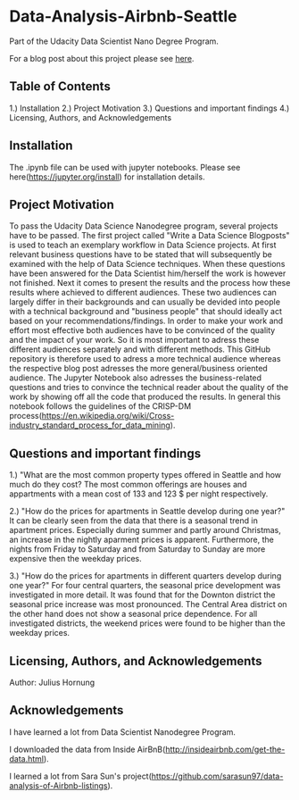# Data-Analysis-Airbnb-Seattle
Part of the Udacity Data Scientist Nano Degree Program.

For a blog post about this project please see [here](https://medium.com/@julhornung/not-another-airbnb-seattle-story-a-detailed-look-on-apartment-prices-63820a3030b7).

## Table of Contents
1.) Installation
2.) Project Motivation
3.) Questions and important findings
4.) Licensing, Authors, and Acknowledgements

## Installation
The .ipynb file can be used with jupyter notebooks. Please see here(https://jupyter.org/install) for installation details. 

## Project Motivation
To pass the Udacity Data Science Nanodegree program, several projects have to be passed. The first project called "Write a Data Science Blogposts" is used to teach an exemplary workflow in Data Science projects. At first relevant business questions have to be stated that will subsequently be examined with the help of Data Science techniques. When these questions have been answered for the Data Scientist him/herself the work is however not finished. Next it comes to present the results and the process how these results where achieved to different audiences. These two audiences can largely differ in their backgrounds and can usually be devided into people with a technical background and "business people" that should ideally act based on your recommendations/findings. In order to make your work and effort most effective both audiences have to be convinced of the quality and the impact of your work. So it is most important to adress these different audiences separately and with different methods. 
This GitHub repository is therefore used to adress a more technical audience whereas the respective blog post adresses the more general/business oriented audience. 
The Jupyter Notebook also adresses the business-related questions and tries to convince the technical reader about the quality of the work by showing off all the code that produced the results.
In general this notebook follows the guidelines of the CRISP-DM process(https://en.wikipedia.org/wiki/Cross-industry_standard_process_for_data_mining).

## Questions and important findings
1.) "What are the most common property types offered in Seattle and how much do they cost?
 The most common offerings are houses and appartments with a mean cost of 133 and 123 $ per night respectively.

2.) "How do the prices for apartments in Seattle develop during one year?"
It can be clearly seen from the data that there is a seasonal trend in apartment prices. Especially during summer and partly around Christmas, an increase in the nightly      aparment prices is apparent. Furthermore, the nights from Friday to Saturday and from Saturday to Sunday are more expensive then the weekday prices. 

3.) "How do the prices for apartments in different quarters develop during one year?"
For four central quarters, the seasonal price development was investigated in more detail. It was found that for the Downton district the seasonal price increase was most pronounced. The Central Area district on the other hand does not show a seasonal price dependence. For all investigated districts, the weekend prices were found to be higher than the weekday prices. 

## Licensing, Authors, and Acknowledgements
Author: Julius Hornung

## Acknowledgements
I have learned a lot from Data Scientist Nanodegree Program.

I downloaded the data from Inside AirBnB(http://insideairbnb.com/get-the-data.html).

I learned a lot from Sara Sun's project(https://github.com/sarasun97/data-analysis-of-Airbnb-listings).
